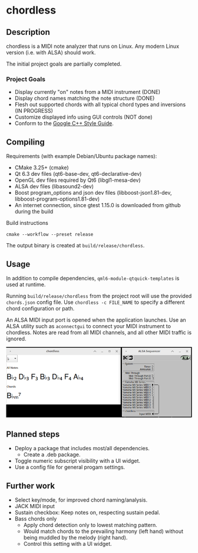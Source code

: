 # chordless
## Description
chordless is a MIDI note analyzer that runs on Linux.
Any modern Linux version (i.e. with ALSA) should work.

The initial project goals are partially completed.

### Project Goals
- Display currently "on" notes from a MIDI instrument (DONE)
- Display chord names matching the note structure (DONE)
- Flesh out supported chords with all typical chord types and inversions (IN PROGRESS)
- Customize displayed info using GUI controls (NOT done)
- Conform to the [Google C++ Style Guide](https://google.github.io/styleguide/cppguide.html).

## Compiling
Requirements (with example Debian/Ubuntu package names):
- CMake 3.25+ (cmake)
- Qt 6.3 dev files (qt6-base-dev, qt6-declarative-dev)
- OpenGL dev files required by Qt6 (libgl1-mesa-dev)
- ALSA dev files (libasound2-dev)
- Boost program_options and json dev files (libboost-json1.81-dev, libboost-program-options1.81-dev)
- An internet connection, since gtest 1.15.0 is downloaded from github during the build

Build instructions
```
cmake --workflow --preset release
```
The output binary is created at `build/release/chordless`.

## Usage
In addition to compile dependencies, `qml6-module-qtquick-templates` is used at runtime.

Running `build/release/chordless` from the project root will use the provided `chords.json` config file.
Use `chordless -c FILE_NAME` to specify a different chord configuration or path.

An ALSA MIDI input port is opened when the application launches.
Use an ALSA utility such as `aconnectgui` to connect your MIDI instrument to chordless.
Notes are read from all MIDI channels, and all other MIDI traffic is ignored.

![chordless and aconnectgui](/screenshot.png?raw=true "Screenshot")

## Planned steps
- Deploy a package that includes most/all dependencies.
  - Create a .deb package.
- Toggle numeric subscript visibility with a UI widget.
- Use a config file for general progam settings.

## Further work
- Select key/mode, for improved chord naming/analysis.
- JACK MIDI input
- Sustain checkbox: Keep notes on, respecting sustain pedal.
- Bass chords only
  - Apply chord detection only to lowest matching pattern.
  - Would match chords to the prevailing harmony (left hand) without being muddled by the melody (right hand).
  - Control this setting with a UI widget.


